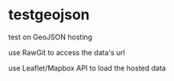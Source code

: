 # testgeojson
test on GeoJSON hosting

use RawGit to access the data's url

use Leaflet/Mapbox API to load the hosted data
